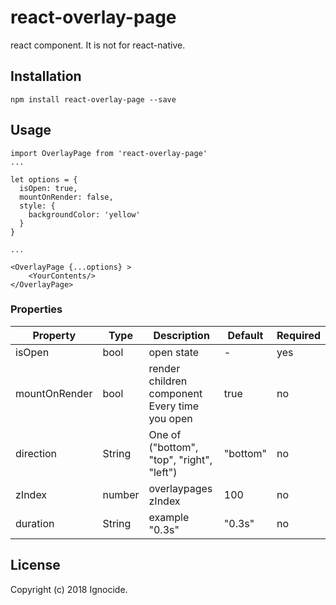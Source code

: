 # react-overlay-page

react component. It is not for react-native.

## Installation

```
npm install react-overlay-page --save
```  

## Usage

```
import OverlayPage from 'react-overlay-page'
...

let options = {
  isOpen: true,
  mountOnRender: false,
  style: {
    backgroundColor: 'yellow'
  }
}

...

<OverlayPage {...options} >
    <YourContents/>
</OverlayPage>
```  

### Properties

| Property      | Type   | Description                                   | Default  | Required |
| ------------- | ------ | --------------------------------------------- | -------- | -------- |
| isOpen        | bool   | open state                                    | -        | yes      |
| mountOnRender | bool   | render children component Every time you open | true     | no       |
| direction     | String | One of ("bottom", "top", "right", "left")     | "bottom" | no       |
| zIndex        | number | overlaypages zIndex                           | 100      | no       |
| duration      | String | example "0.3s"                                | "0.3s"   | no       |

## License

Copyright (c) 2018 Ignocide.
